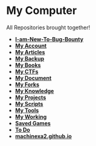 # My Computer
All Repositories brought together!

* **[I-am-New-To-Bug-Bounty](https://github.com/machinexa2/I-Am-New-To-Bug-Bounty)**
* **[My Account](https://github.com/machinexa2/My-Account)**
* **[My Articles](https://github.com/machinexa2/My-Articles)**
* **[My Backup](https://github.com/machinexa2/My-Backup)**
* **[My Books](https://github.com/machinexa2/My-Books)**
* **[My CTFs](https://github.com/machinexa2/My-CTFs)**
* **[My Document](https://github.com/machinexa2/My-Documents)**
* **[My Forks](https://github.com/machinexa2/My-Forks)**
* **[My Knowledge](https://github.com/machinexa2/My-Knowledge)**
* **[My Projects](https://github.com/machinexa2/My-Projects)**
* **[My Scripts](https://github.com/machinexa2/My-Scripts)**
* **[My Tools](https://github.com/machinexa2/My-Tools)**
* **[My Working](https://github.com/machinexa2/My-Working)**
* **[Saved Games](https://github.com/machinexa2/Saved-Games)**
* **[To Do](https://github.com/machinexa2/To-Do)**
* **[machinexa2.github.io](https://github.com/machinexa2/machinexa2.github.io)**
